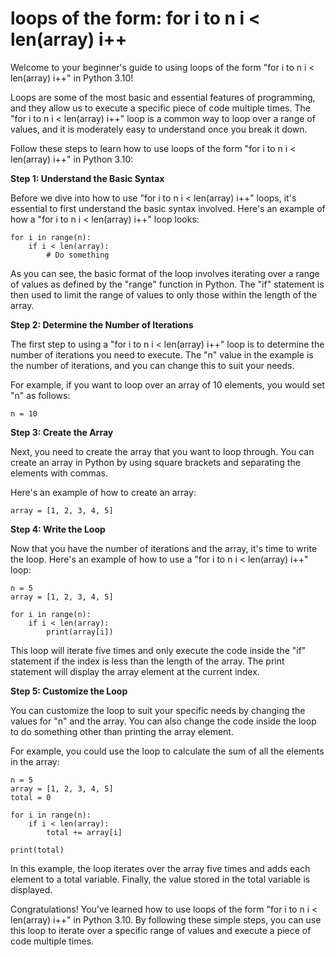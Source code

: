 
loops of the form: for i to n i < len(array) i++
================================================
Welcome to your beginner's guide to using loops of the form "for i to n i < len(array) i++" in Python 3.10!

Loops are some of the most basic and essential features of programming, and they allow us to execute a specific piece of code multiple times. The "for i to n i < len(array) i++" loop is a common way to loop over a range of values, and it is moderately easy to understand once you break it down.

Follow these steps to learn how to use loops of the form "for i to n i < len(array) i++" in Python 3.10:

**Step 1: Understand the Basic Syntax**

Before we dive into how to use "for i to n i < len(array) i++" loops, it's essential to first understand the basic syntax involved. Here's an example of how a "for i to n i < len(array) i++" loop looks:

```
for i in range(n):
    if i < len(array):
        # Do something
```

As you can see, the basic format of the loop involves iterating over a range of values as defined by the "range" function in Python. The "if" statement is then used to limit the range of values to only those within the length of the array.

**Step 2: Determine the Number of Iterations**

The first step to using a "for i to n i < len(array) i++" loop is to determine the number of iterations you need to execute. The "n" value in the example is the number of iterations, and you can change this to suit your needs.

For example, if you want to loop over an array of 10 elements, you would set "n" as follows:

```
n = 10
```

**Step 3: Create the Array**

Next, you need to create the array that you want to loop through. You can create an array in Python by using square brackets and separating the elements with commas.

Here's an example of how to create an array:

```
array = [1, 2, 3, 4, 5]
```

**Step 4: Write the Loop**

Now that you have the number of iterations and the array, it's time to write the loop. Here's an example of how to use a "for i to n i < len(array) i++" loop:

```
n = 5
array = [1, 2, 3, 4, 5]

for i in range(n):
    if i < len(array):
        print(array[i])
```

This loop will iterate five times and only execute the code inside the "if" statement if the index is less than the length of the array. The print statement will display the array element at the current index.

**Step 5: Customize the Loop**

You can customize the loop to suit your specific needs by changing the values for "n" and the array. You can also change the code inside the loop to do something other than printing the array element.

For example, you could use the loop to calculate the sum of all the elements in the array:

```
n = 5
array = [1, 2, 3, 4, 5]
total = 0

for i in range(n):
    if i < len(array):
        total += array[i]

print(total)
```

In this example, the loop iterates over the array five times and adds each element to a total variable. Finally, the value stored in the total variable is displayed.

Congratulations! You've learned how to use loops of the form "for i to n i < len(array) i++" in Python 3.10. By following these simple steps, you can use this loop to iterate over a specific range of values and execute a piece of code multiple times.